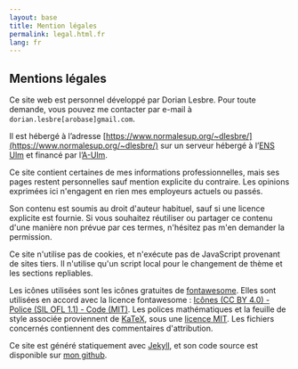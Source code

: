 ```yaml
---
layout: base
title: Mention légales
permalink: legal.html.fr
lang: fr
---
```


## <i class="fas fa-balance-scale"></i> Mentions légales

Ce site web est personnel développé par Dorian Lesbre.
Pour toute demande, vous pouvez me contacter par e-mail à `dorian.lesbre[arobase]gmail.com`.


Il est hébergé à l’adresse
[https://www.normalesup.org/~dlesbre/](https://www.normalesup.org/~dlesbre/) sur
un serveur hébergé à l’[ENS Ulm](https://www.ens.psl.eu/) et financé par
l’[A-Ulm](https://www.archicubes.ens.fr/).

Ce site contient certaines de mes informations professionnelles, mais ses pages
restent personnelles sauf mention explicite du contraire. Les opinions exprimées
ici n'engagent en rien mes employeurs actuels ou passés.

Son contenu est soumis au droit d'auteur habituel, sauf si une licence explicite
est fournie. Si vous souhaitez réutiliser ou partager ce contenu d'une manière
non prévue par ces termes, n'hésitez pas m'en demander la permission.

Ce site n'utilise pas de cookies, et n'exécute pas de JavaScript provenant de
sites tiers. Il n'utilise qu'un script local pour le changement de thème et les
sections repliables.

Les icônes utilisées sont les icônes gratuites de [fontawesome](https://fontawesome.com/).
Elles sont utilisées en accord avec la licence fontawesome :
[Icônes (CC BY 4.0) - Police (SIL OFL 1.1) - Code (MIT)](https://fontawesome.com/license/free).
Les polices mathématiques et la feuille de style associée proviennent de
[KaTeX](https://katex.org/), sous une
[licence MIT](https://github.com/KaTeX/KaTeX/blob/main/LICENSE).
Les fichiers concernés contiennent des commentaires d'attribution.


Ce site est généré statiquement avec [Jekyll](https://jekyllrb.com/), et son
code source est disponible sur [mon github](https://github.com/dlesbre/website).
